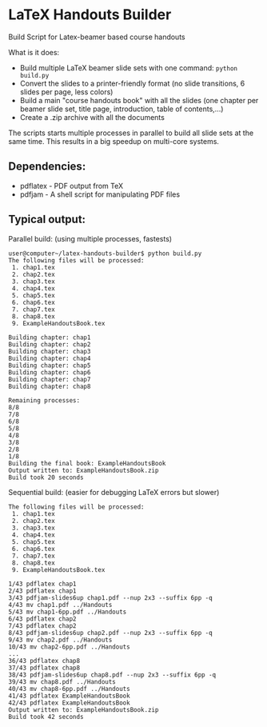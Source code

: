 LaTeX Handouts Builder
======================
Build Script for Latex-beamer based course handouts

What is it does:
 * Build multiple LaTeX beamer slide sets with one command: ``python build.py``
 * Convert the slides to a printer-friendly format (no slide transitions, 6 slides per page, less colors)
 * Build a main "course handouts book" with all the slides (one chapter per beamer slide set, title page, introduction, table of contents,...)
 * Create a .zip archive with all the documents
 
The scripts starts multiple processes in parallel to build all slide sets at the same time. This results in a big speedup on multi-core systems.

Dependencies:
-------------
 * pdflatex - PDF output from TeX
 * pdfjam - A shell script for manipulating PDF files

Typical output:
---------------
Parallel build: (using multiple processes, fastests)

    user@computer~/latex-handouts-builder$ python build.py 
    The following files will be processed:
     1. chap1.tex
     2. chap2.tex
     3. chap3.tex
     4. chap4.tex
     5. chap5.tex
     6. chap6.tex
     7. chap7.tex
     8. chap8.tex
     9. ExampleHandoutsBook.tex

    Building chapter: chap1
    Building chapter: chap2
    Building chapter: chap3
    Building chapter: chap4
    Building chapter: chap5
    Building chapter: chap6
    Building chapter: chap7
    Building chapter: chap8

    Remaining processes:
    8/8
    7/8
    6/8
    5/8
    4/8
    3/8
    2/8
    1/8
    Building the final book: ExampleHandoutsBook
    Output written to: ExampleHandoutsBook.zip
    Build took 20 seconds
    
Sequential build: (easier for debugging LaTeX errors but slower)

    The following files will be processed:
     1. chap1.tex
     2. chap2.tex
     3. chap3.tex
     4. chap4.tex
     5. chap5.tex
     6. chap6.tex
     7. chap7.tex
     8. chap8.tex
     9. ExampleHandoutsBook.tex

    1/43 pdflatex chap1
    2/43 pdflatex chap1
    3/43 pdfjam-slides6up chap1.pdf --nup 2x3 --suffix 6pp -q
    4/43 mv chap1.pdf ../Handouts
    5/43 mv chap1-6pp.pdf ../Handouts
    6/43 pdflatex chap2
    7/43 pdflatex chap2
    8/43 pdfjam-slides6up chap2.pdf --nup 2x3 --suffix 6pp -q
    9/43 mv chap2.pdf ../Handouts
    10/43 mv chap2-6pp.pdf ../Handouts
    ...
    36/43 pdflatex chap8
    37/43 pdflatex chap8
    38/43 pdfjam-slides6up chap8.pdf --nup 2x3 --suffix 6pp -q
    39/43 mv chap8.pdf ../Handouts
    40/43 mv chap8-6pp.pdf ../Handouts
    41/43 pdflatex ExampleHandoutsBook
    42/43 pdflatex ExampleHandoutsBook
    Output written to: ExampleHandoutsBook.zip
    Build took 42 seconds

